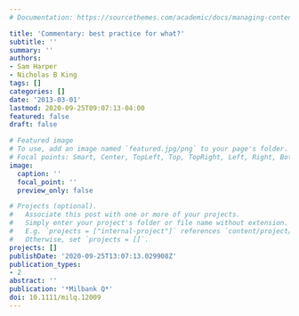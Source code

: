 ```yaml
---
# Documentation: https://sourcethemes.com/academic/docs/managing-content/

title: 'Commentary: best practice for what?'
subtitle: ''
summary: ''
authors:
- Sam Harper
- Nicholas B King
tags: []
categories: []
date: '2013-03-01'
lastmod: 2020-09-25T09:07:13-04:00
featured: false
draft: false

# Featured image
# To use, add an image named `featured.jpg/png` to your page's folder.
# Focal points: Smart, Center, TopLeft, Top, TopRight, Left, Right, BottomLeft, Bottom, BottomRight.
image:
  caption: ''
  focal_point: ''
  preview_only: false

# Projects (optional).
#   Associate this post with one or more of your projects.
#   Simply enter your project's folder or file name without extension.
#   E.g. `projects = ["internal-project"]` references `content/project/deep-learning/index.md`.
#   Otherwise, set `projects = []`.
projects: []
publishDate: '2020-09-25T13:07:13.029908Z'
publication_types:
- 2
abstract: ''
publication: '*Milbank Q*'
doi: 10.1111/milq.12009
---
```

